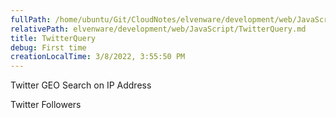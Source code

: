 ```yaml
---
fullPath: /home/ubuntu/Git/CloudNotes/elvenware/development/web/JavaScript/TwitterQuery.md
relativePath: elvenware/development/web/JavaScript/TwitterQuery.md
title: TwitterQuery
debug: First time
creationLocalTime: 3/8/2022, 3:55:50 PM
---
```


<!-- toc -->
<!-- tocstop -->


Twitter GEO Search on IP Address

Twitter Followers


